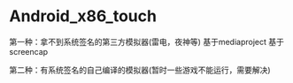 # Android_x86_touch
第一种：拿不到系统签名的第三方模拟器(雷电，夜神等)
    基于mediaproject
    基于screencap

第二种：有系统签名的自己编译的模拟器(暂时一些游戏不能运行，需要解决)
